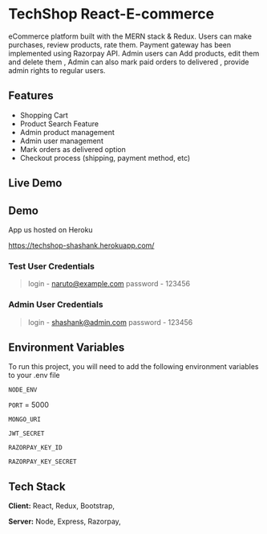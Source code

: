 
# TechShop React-E-commerce 

eCommerce platform built with the MERN stack & Redux. 
Users can make purchases, review products, rate them.
Payment gateway has been implemented using Razorpay API.
Admin users can Add products, edit them and delete them , Admin can also mark paid orders to delivered , provide admin rights to regular users.



## Features

- Shopping Cart
- Product Search Feature
- Admin product management
- Admin user management
- Mark orders as delivered option
- Checkout process (shipping, payment method, etc)

  
## Live Demo  
## Demo

App us hosted on Heroku 

https://techshop-shashank.herokuapp.com/

### Test User Credentials
>  login - naruto@example.com
>  password - 123456

### Admin User Credentials
>   login - shashank@admin.com
>   password - 123456


## Environment Variables

To run this project, you will need to add the following environment variables to your .env file

`NODE_ENV`

`PORT` = 5000

`MONGO_URI`

`JWT_SECRET`

`RAZORPAY_KEY_ID`

`RAZORPAY_KEY_SECRET` 

  
## Tech Stack

**Client:** React, Redux, Bootstrap, 

**Server:** Node, Express, Razorpay,



  
